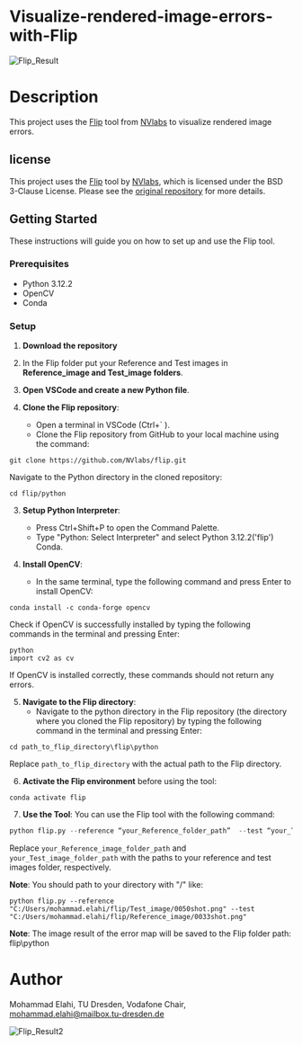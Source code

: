 # Visualize-rendered-image-errors-with-Flip
![Flip_Result](https://github.com/Mohammad-Elahi/Visualize-rendered-image-errors-with-Flip/assets/93424032/b3b5bbd1-3425-4dca-a1e4-9948c395d313)

# Description
This project uses the [Flip](https://github.com/NVlabs/flip) tool from [NVlabs](https://github.com/NVlabs) to visualize rendered image errors.

## license
This project uses the [Flip](https://github.com/NVlabs/flip) tool by [NVlabs](https://github.com/NVlabs), which is licensed under the BSD 3-Clause License. Please see the [original repository](https://github.com/NVlabs/flip) for more details.

## Getting Started

These instructions will guide you on how to set up and use the Flip tool.

### Prerequisites

- Python 3.12.2
- OpenCV
- Conda

### Setup
1. **Download the repository** 

2. In the Flip folder put your Reference and Test images in **Reference_image and Test_image folders**.

3. **Open VSCode and create a new Python file**.

4. **Clone the Flip repository**:
    - Open a terminal in VSCode (Ctrl+` ).
    - Clone the Flip repository from GitHub to your local machine using the command: 
```
git clone https://github.com/NVlabs/flip.git
```
Navigate to the Python directory in the cloned repository: 
```
cd flip/python
```
3. **Setup Python Interpreter**:
    - Press Ctrl+Shift+P to open the Command Palette.
    - Type "Python: Select Interpreter" and select Python 3.12.2('flip') Conda.

4. **Install OpenCV**:
    - In the same terminal, type the following command and press Enter to install OpenCV: 
```
conda install -c conda-forge opencv
```
Check if OpenCV is successfully installed by typing the following commands in the terminal and pressing Enter:
```
python
import cv2 as cv
```
If OpenCV is installed correctly, these commands should not return any errors.

5. **Navigate to the Flip directory**:
    - Navigate to the python directory in the Flip repository (the directory where you cloned the Flip repository) by typing the following command in the terminal and pressing Enter: 
```
cd path_to_flip_directory\flip\python
```
Replace `path_to_flip_directory` with the actual path to the Flip directory.

6. **Activate the Flip environment** before using the tool: 
```
conda activate flip
```
7. **Use the Tool**:
You can use the Flip tool with the following command: 
```python
python flip.py --reference “your_Reference_folder_path”  --test “your_Test_folder_path”
```
Replace `your_Reference_image_folder_path` and `your_Test_image_folder_path` with the paths to your reference and test images folder, respectively.

**Note**: You should path to your directory with "/" like:
```
python flip.py --reference "C:/Users/mohammad.elahi/flip/Test_image/0050shot.png" --test "C:/Users/mohammad.elahi/flip/Reference_image/0033shot.png"
```
**Note**: The image result of the error map will be saved to the Flip folder path: flip\python


# Author
Mohammad Elahi, TU Dresden, Vodafone Chair, mohammad.elahi@mailbox.tu-dresden.de

![Flip_Result2](https://github.com/Mohammad-Elahi/Visualize-rendered-image-errors-with-Flip/assets/93424032/3090ae56-df57-40a9-95c1-aadba4be7b03)


